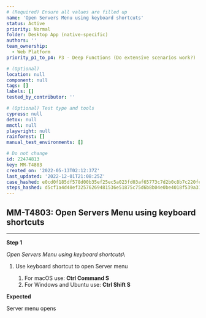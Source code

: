 ```yaml
---
# (Required) Ensure all values are filled up
name: 'Open Servers Menu using keyboard shortcuts'
status: Active
priority: Normal
folder: Desktop App (native-specific)
authors: ''
team_ownership:
  - Web Platform
priority_p1_to_p4: P3 - Deep Functions (Do extensive scenarios work?)

# (Optional)
location: null
component: null
tags: []
labels: []
tested_by_contributor: ''

# (Optional) Test type and tools
cypress: null
detox: null
mmctl: null
playwright: null
rainforest: []
manual_test_environments: []

# Do not change
id: 22474813
key: MM-T4803
created_on: '2022-05-13T02:12:37Z'
last_updated: '2022-12-01T21:08:25Z'
case_hashed: e0cd0f185df578d00b35ef25ec5a023fd03af65773c7d2b0c8b7c220fe3b39b1c797d6bc3252ed640121cbe68721c211
steps_hashed: d5cf1a4d48ef32576269481536e51875c75d6b8b04e0be4018f539a31148fc4d5ceabb3558771dc1b1cb4dc11c6f6363
---
```


<!-- (Auto-generated) Based on frontmatter's "key" and "name" -->

## MM-T4803: Open Servers Menu using keyboard shortcuts

---

**Step 1**

_Open Servers Menu using keyboard shortcuts_\\

1. Use keyboard shortcut to open Server menu

   1. For macOS use: **Ctrl Command S**
   2. For Windows and Ubuntu use: **Ctrl Shift S**

**Expected**

Server menu opens
